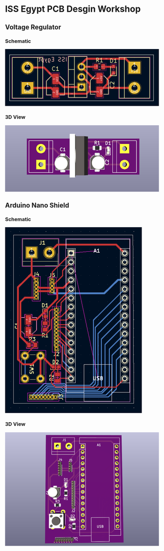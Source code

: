# ISS Egypt PCB Desgin Workshop 

## Voltage Regulator

### Schematic
![Voltage Regulator Schematic](assets/voltage_regulator.png)

### 3D View
![Voltage Regulator 3D View](assets/voltage_regulator_3D.png)

## Arduino Nano Shield 

### Schematic
![Arduino Nano Shield Schematic](assets/Arduino_Nano_Shield.png)

### 3D View
![Arduino Nano Shield 3D View](assets/Arduino_Nano_Shield_3D.png)
